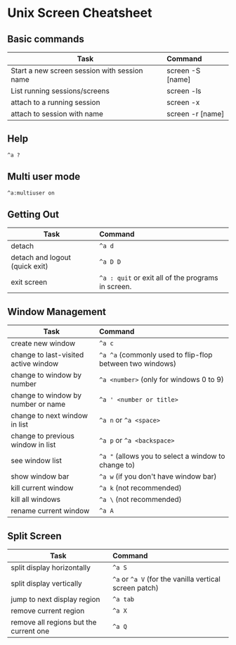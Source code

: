 # Unix Screen Cheatsheet

## Basic commands

| Task | Command|
| --- |:---|
| Start a new screen session with session name  | screen -S [name] |
| List running sessions/screens  | screen -ls |
| attach to a running session | screen -x |
| attach to session with name  | screen -r [name] |

## Help

```
^a ?
```

## Multi user mode

```
^a:multiuser on
```

## Getting Out

| Task | Command |
| --- |:---|
|detach  | `^a d` |
|detach and logout (quick exit)  | `^a D D` |
|exit screen | `^a : quit` or exit all of the programs in screen. |


## Window Management

| Task | Command |
| --- |:---|
|create new window  | `^a c`|
|change to last-visited active window  |  `^a ^a` (commonly used to flip-flop between two windows)|
|change to window by number | `^a <number>` (only for windows 0 to 9)|
|change to window by number or name | `^a ' <number or title>`|
|change to next window in list  | `^a n` or `^a <space>`|
|change to previous window in list |  `^a p` or `^a <backspace>`|
|see window list | `^a "` (allows you to select a window to change to)|
|show window bar | `^a w` (if you don't have window bar)|
|kill current window | `^a k` (not recommended)|
|kill all windows   | `^a \` (not recommended)|
| rename current window  | `^a A`|

## Split Screen

| Task | Command |
| --- |:---|
| split display horizontally  | `^a S` |
| split display vertically    | `^a` or `^a V` (for the vanilla vertical screen patch) |
| jump to next display region | `^a tab` |
| remove current region   | `^a X` |
| remove all regions but the current one  | `^a Q` |

